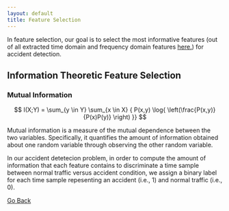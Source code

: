 ```yaml
---
layout: default
title: Feature Selection
---
```


In feature selection, our goal is to select the most informative features (out of all extracted time domain and frequency domain features [here.](./feat_extract.html)) for accident detection. 

## Information Theoretic Feature Selection

### Mutual Information

$$ I(X;Y) = \sum_{y \in Y} \sum_{x \in X}  { P(x,y) \log{ \left(\frac{P(x,y)}{P(x)P(y)} \right) }} $$

Mutual information is a measure of the mutual dependence between the two variables. Specifically, it quantifies the amount of information obtained about one random variable through observing the other random variable. 

In our accident detetecion problem, in order to compute the amount of information that each feature contains to discriminate a time sample between normal traffic versus accident condition, we assign a binary label for each time sample repesenting an accident (i.e., $1$) and normal traffic (i.e., $0$). 


[Go Back](../)
